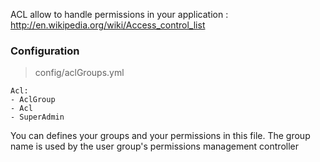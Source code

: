 ACL allow to handle permissions in your application : <http://en.wikipedia.org/wiki/Access_control_list>


### Configuration

> config/aclGroups.yml

```
Acl:
- AclGroup
- Acl
- SuperAdmin
```

You can defines your groups and your permissions in this file. The group name is used by the user group's permissions management controller 
